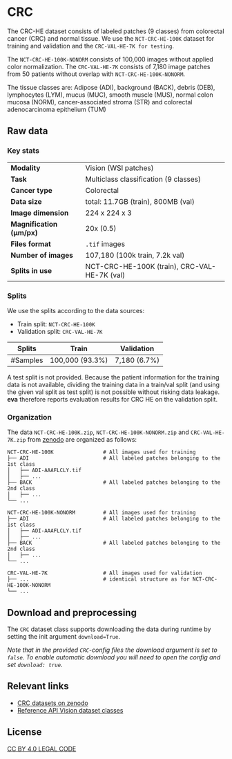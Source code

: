 # CRC

The CRC-HE dataset consists of labeled patches (9 classes) from colorectal cancer (CRC) and normal tissue. We use the `NCT-CRC-HE-100K` dataset for training and validation and the `CRC-VAL-HE-7K for testing`. 

The `NCT-CRC-HE-100K-NONORM` consists of 100,000 images without applied color normalization. The `CRC-VAL-HE-7K` consists of 7,180 image patches from 50 patients without overlap with `NCT-CRC-HE-100K-NONORM`.

The tissue classes are: Adipose (ADI), background (BACK), debris (DEB), lymphocytes (LYM), mucus (MUC), smooth muscle (MUS), normal colon mucosa (NORM), cancer-associated stroma (STR) and colorectal adenocarcinoma epithelium (TUM)

## Raw data

### Key stats

|                                |                                                     |
|--------------------------------|-----------------------------------------------------|
| **Modality**                   | Vision (WSI patches)                                |
| **Task**                       | Multiclass classification (9 classes)               |
| **Cancer type**                | Colorectal                                          |
| **Data size**                  | total: 11.7GB (train), 800MB (val)                  |
| **Image dimension**            | 224 x 224 x 3                                       |
| **Magnification (μm/px)**      | 20x (0.5)                                           |
| **Files format**               | `.tif` images                                       |
| **Number of images**           | 107,180 (100k train, 7.2k val)                      |
| **Splits in use**              | NCT-CRC-HE-100K (train), CRC-VAL-HE-7K (val)        |


### Splits

We use the splits according to the data sources:

 - Train split: `NCT-CRC-HE-100K`
 - Validation split: `CRC-VAL-HE-7K`

| Splits   | Train           | Validation   | 
|----------|-----------------|--------------|
| #Samples | 100,000 (93.3%) | 7,180 (6.7%) | 

A test split is not provided. Because the patient information for the training data is not available, dividing the 
training data in a train/val split (and using the given val split as test split) is not possible without risking data leakage.
__eva__ therefore reports evaluation results for CRC HE on the validation split.

### Organization

The data `NCT-CRC-HE-100K.zip`, `NCT-CRC-HE-100K-NONORM.zip` and `CRC-VAL-HE-7K.zip`
from [zenodo](https://zenodo.org/records/1214456) are organized as follows:

```
NCT-CRC-HE-100K                # All images used for training
├── ADI                        # All labeled patches belonging to the 1st class
│   ├── ADI-AAAFLCLY.tif
│   ├── ...
├── BACK                       # All labeled patches belonging to the 2nd class
│   ├── ...
└── ...

NCT-CRC-HE-100K-NONORM         # All images used for training
├── ADI                        # All labeled patches belonging to the 1st class
│   ├── ADI-AAAFLCLY.tif
│   ├── ...
├── BACK                       # All labeled patches belonging to the 2nd class
│   ├── ...
└── ...

CRC-VAL-HE-7K                  # All images used for validation
├── ...                        # identical structure as for NCT-CRC-HE-100K-NONORM
└── ...
```

## Download and preprocessing

The `CRC` dataset class supports downloading the data during runtime by setting the init argument `download=True`.

*Note that in the provided `CRC`-config files the download argument is set to `false`. To enable automatic download you will need to open the config and set `download: true`.*

## Relevant links

* [CRC datasets on zenodo](https://zenodo.org/records/1214456)
* [Reference API Vision dataset classes](../reference/vision/data/datasets.md)


## License

[CC BY 4.0 LEGAL CODE](https://creativecommons.org/licenses/by/4.0/legalcode)
